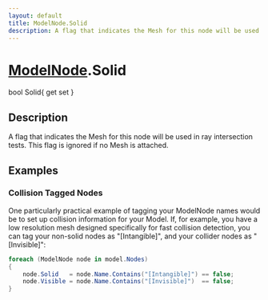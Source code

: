 ```yaml
---
layout: default
title: ModelNode.Solid
description: A flag that indicates the Mesh for this node will be used in ray intersection tests. This flag is ignored if no Mesh is attached.
---
```

# [ModelNode]({{site.url}}/Pages/Reference/ModelNode.html).Solid

<div class='signature' markdown='1'>
bool Solid{ get set }
</div>

## Description
A flag that indicates the Mesh for this node will be used
in ray intersection tests. This flag is ignored if no Mesh is
attached.


## Examples

### Collision Tagged Nodes
One particularly practical example of tagging your ModelNode names
would be to set up collision information for your Model. If, for
example, you have a low resolution mesh designed specifically for
fast collision detection, you can tag your non-solid nodes as
"[Intangible]", and your collider nodes as "[Invisible]":
```csharp
foreach (ModelNode node in model.Nodes)
{
	node.Solid   = node.Name.Contains("[Intangible]") == false;
	node.Visible = node.Name.Contains("[Invisible]")  == false;
}
```

